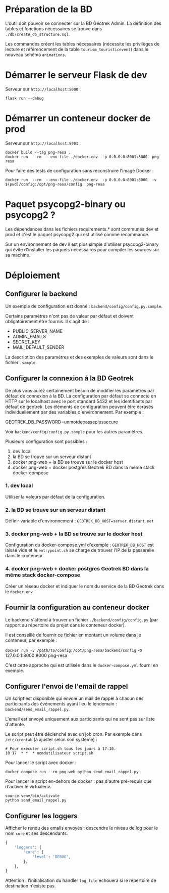 # Préparation de la BD

L'outil doit pouvoir se connecter sur la BD Geotrek Admin. La définition des tables et fonctions nécessaires se trouve
dans `./db/create_db_structure.sql`.

Les commandes créent les tables nécessaires (nécessite les privilèges de lecture et référencement de la table
`tourism_touristicevent`) dans le nouveau schéma `animations`.

# Démarrer le serveur Flask de dev

Serveur sur `http://localhost:5000` :

```
flask run --debug
```

# Démarrer un conteneur docker de prod

Serveur sur `http://localhost:8001` :

```shell
docker build --tag png-resa .
docker run  --rm  --env-file ./docker.env  -p 0.0.0.0:8001:8000  png-resa  
```

Pour faire des tests de configuration sans reconstruire l'image Docker :

```shell
docker run  --rm  --env-file ./docker.env  -p 0.0.0.0:8001:8000  -v $(pwd)/config:/opt/png-resa/config  png-resa
```

# Paquet psycopg2-binary ou psycopg2 ?

Les dépendances dans les fichiers requirements.* sont communes dev et prod et c'est le paquet psycopg2 qui est utilisé
comme recommandé.

Sur un environnement de dev il est plus simple d'utiliser psycopg2-binary qui évite d'installer les paquets nécessaires
pour compiler les sources sur sa machine.


# Déploiement

## Configurer le backend

Un exemple de configuration est donné : `backend/config/config.py.sample`.

Certains paramètres n'ont pas de valeur par défaut et doivent obligatoirement être fournis. Il s'agit de :

- PUBLIC_SERVER_NAME
- ADMIN_EMAILS
- SECRET_KEY
- MAIL_DEFAULT_SENDER

La description des paramètres et des exemples de valeurs sont dans le fichier `.sample`.


## Configurer la connexion à la BD Geotrek

De plus vous aurez certainement besoin de modifier les paramètres par défaut de connexion à la BD. La configuration par
défaut se connecte en HTTP sur le localhost avec le port standard 5432 et les identifiants par défaut de geotrek. Les
éléments de configuration peuvent être écrasés individuellement par des variables d'environnement. Par exemple :

GEOTREK_DB_PASSWORD=unmotdepasseplussecure

Voir `backend/config/config.py.sample` pour les autres paramètres.

Plusieurs configuration sont possibles :

1. dev local
2. la BD se trouve sur un serveur distant 
3. docker png-web + la BD se trouve sur le docker host
4. docker png-web + docker postgres Geotrek BD dans la même stack docker-compose

### 1. dev local

Utiliser la valeurs par défaut de la configuration.

### 2. la BD se trouve sur un serveur distant

Définir variable d'environnement : `GEOTREK_DB_HOST=server.distant.net`

### 3. docker png-web + la BD se trouve sur le docker host

Configuration du docker-compose.yml d'exemple : `GEOTREK_DB_HOST` est laissé vide et le `entrypoint.sh` se charge de
trouver l'IP de la passerelle dans le conteneur.

### 4. docker png-web + docker postgres Geotrek BD dans la même stack docker-compose

Créer un réseau docker et indiquer le nom du service de la BD Geotrek dans le `docker.env`


## Fournir la configuration au conteneur docker

Le backend s'attend à trouver un fichier `./backend/config/config.py` (par rapport au répertoire du projet dans le conteneur docker).

Il est conseillé de fournir ce fichier en montant un volume dans le conteneur, par exemple :

`docker run -v /path/to/config:/opt/png-resa/backend/config` -p 127.0.0.1:8000:8000 png-resa`

C'est cette approche qui est utilisée dans le `docker-compose.yml` fourni en exemple.


## Configurer l'envoi de l'email de rappel

Un script est disponible qui envoie un mail de rappel à chacun des participants des événements ayant lieu le lendemain :
`backend/send_email_rappel.py`.

L'email est envoyé uniquement aux participants qui ne sont pas sur liste d'attente.

Le script peut être déclenché avec un job cron. Par exemple dans `/etc/crontab` (à ajuster selon son système) :

```shell
# Pour exécuter script.sh tous les jours à 17:10.
10 17  * *  * nomdutilisateur script.sh
```

Pour lancer le script avec docker :

`docker compose run --rm png-web python send_email_rappel.py`

Pour lancer le script en-dehors de docker : pas d'autre pré-requis que d'activer le virtualenv.

```shell
source venv/bin/activate
python send_email_rappel.py
```

## Configurer les loggers

Afficher le rendu des emails envoyés : descendre le niveau de log pour le nom `core` et ses descendants.

```python
{
    'loggers': {
        'core': {
            'level': 'DEBUG',
        },
    },
}
```

Attention : l'initialisation du handler `log_file` échouera si le répertoire de destination n'existe pas.
